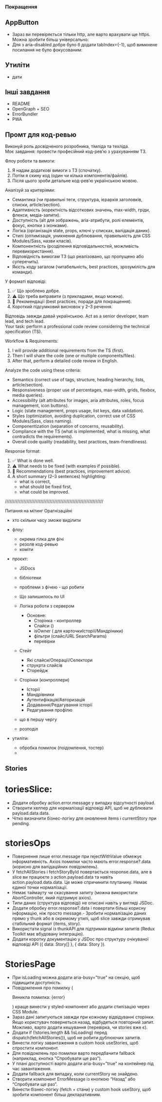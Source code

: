 ### Покращення

## AppButton

- Зараз ви перевіряється тільки http, але варто врахувати ще https. Можна зробити більш універсально:
  <!-- if (href && /^https?:\/\//.test(href)) {
  commonProps.rel = 'noopener noreferrer';
  } -->
- Для <a> з aria-disabled добре було б додати tabIndex={-1}, щоб вимкнене посилання не було фокусованим:
 <!-- <a
  href={disabled ? undefined : href}
  aria-disabled={disabled}
  tabIndex={disabled ? -1 : undefined}
  ...
> -->

## Утиліти

- дати

## Інші завдання

- README
- OpenGraph + SEO
- ErrorBundler
- PWA

## Промт для код-ревью

Виконуй роль досвідченого розробника, тімліда та техліда.  
Моє завдання: провести професійний код-рев’ю з урахуванням ТЗ.

Флоу роботи та вимоги:

1. Я надам додаткові вимоги з ТЗ (спочатку).
2. Потім я скину код (один чи кілька компонентів/файлів).
3. Після цього зроби детальне код-рев’ю українською мовою.

Аналізуй за критеріями:

- Семантика (чи правильні теги, структура, ієрархія заголовків, списки, article/section).
- Адаптивність (коректність відсоткових значень, max-width, гріди, флекси, медіа-запити).
- Доступність (alt для зображень, aria-атрибути, ролі елементів, фокус, кнопки з іконками).
- Логіка (організація state, props, ключі у списках, валідація даних).
- Стилі (оптимізація, уникнення дублювання, правильність для CSS Modules/Sass, назви класів).
- Компонентність (розділення відповідальностей, можливість перевикористання).
- Відповідність вимогам ТЗ (що реалізовано, що пропущено або суперечить).
- Якість коду загалом (читабельність, best practices, зрозумілість для команди).

У форматі відповіді:

1. ✅ Що зроблено добре.
2. ⚠️ Що треба виправити (з прикладами, якщо можна).
3. 🔧 Рекомендації (best practices, поради для покращення).
4. Короткий підсумковий висновок у 2–3 речення.

Відповідь завжди давай українською.
Act as a senior developer, team lead, and tech lead.  
Your task: perform a professional code review considering the technical specification (TS).

Workflow & Requirements:

1. I will provide additional requirements from the TS (first).
2. Then I will share the code (one or multiple components/files).
3. After that, perform a detailed code review in English.

Analyze the code using these criteria:

- Semantics (correct use of tags, structure, heading hierarchy, lists, article/section).
- Responsiveness (proper use of percentages, max-width, grids, flexbox, media queries).
- Accessibility (alt attributes for images, aria attributes, roles, focus management, icon buttons).
- Logic (state management, props usage, list keys, data validation).
- Styles (optimization, avoiding duplication, correct use of CSS Modules/Sass, class naming).
- Componentization (separation of concerns, reusability).
- Compliance with the TS (what is implemented, what is missing, what contradicts the requirements).
- Overall code quality (readability, best practices, team-friendliness).

Response format:

1. ✅ What is done well.
2. ⚠️ What needs to be fixed (with examples if possible).
3. 🔧 Recommendations (best practices, improvement advice).
4. A short summary (2–3 sentences) highlighting:
   - what is correct,
   - what should be fixed first,
   - what could be improved.

////////////////////////////////////////////////////////////////

Питання на мітинг
Орагнізаційні

- хто скільки часу зможе виділити
- флоу:
  - окрема гілка для фічі
  - резолв код-ревью
  - коміти

- проєкт:
  - JSDocs
  - бібліотеки
  - проблеми з фічею - що робити
  - Що залишилось по UI
  - Логіка роботи з сервером
    - Основне:
      - Сторінка - контроллер
      - Слайси ()
      - isOwner ( для карточкиІсторії/Мандріники)
      - фільтри (слайс/URL SearchParams)
      - перевірки
  - Стейт
    - Які слайси/Операції/Селектори
    - струкрта слайсів
    - Сторейдж
  - Сторінки (контроллери)
    - Iсторії
    - Мандрівники
    - Аутентифікація/Авторизація
    - Додавання/Редагування історії
    - Редагування профілю

  - що в першу чергу
  - розподіл

- утиліти:
  - обробка помилок (поідомлення, тостер)
  -

## Stories

# toriesSlice:

- Додати обробку action.error.message у випадку відсутності payload.
- Створити хелпер для нормалізації відповіді API, щоб не дублювати payload.data.data.
- Чітко визначити бізнес-логіку для оновлення items і currentStory при pending.

# storiesOps

- Повернення лише error.message при rejectWithValue обмежує інформативність. Axios помилки часто мають error.response?.data (корисно для валідаційних повідомлень).
- У fetchAllStories і fetchStoryById повертається response.data, але в slice ви працюєте з action.payload.data та навіть action.payload.data.data. Це може спричинити плутанину. Немає єдиної точки нормалізації.
- Немає таймауту чи скасування запиту (можна використати AbortController, який підтримує axios).
- Типи даних (структура відповіді) не описані навіть у вигляді JSDoc.
- Додати обробку error.response?.data і повертати більш корисну інформацію, ніж просто message.-
  Зробити нормалізацію даних прямо у thunk або в окремому утилі, щоб slice завжди отримував стабільний формат (items, story).
- Використати signal із thunkAPI для підтримки відміни запитів (Redux Toolkit має вбудовану інтеграцію).
- Додати коротку документацію у JSDoc про структуру очікуваної відповіді API ({ data: Story[] }, { data: Story }).

# StoriesPage

- При isLoading можна додати aria-busy="true" на секцію, щоб підвищити доступність.
- Повідомлення про помилку (<p>Виникла помилка: {error}</p>) краще винести у styled-компонент або додати стилізацію через CSS Module.
- Зараз дані запитуються завжди при кожному відвідуванні сторінки. Якщо користувач повернеться назад, відбудеться повторний запит. Можливо, варто додати кешування (перевірка, чи stories вже є).
- Додати if (!stories.length && !isLoading) перед dispatch(fetchAllStories()), щоб не робити дублюючих запитів.
- Винести логіку завантаження в custom hook useStories, щоб спростити компонент.
- Для повідомлень про помилки варто передбачити fallback (наприклад, кнопка "Спробувати ще раз").
- У плані доступності варто додати aria-busy="true" на контейнер під час завантаження.
- Додати fallback для випадку, коли currentStory не знайдено.
- Створити компонент ErrorMessage із кнопкою “Назад” або “Спробувати ще раз”.
- Винести бізнес-логіку (fetch + стани) у custom hook useStory, щоб зробити компонент більш декларативним.
